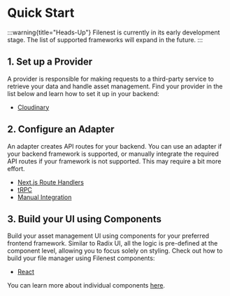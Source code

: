 # Quick Start

:::warning{title="Heads-Up"}
Filenest is currently in its early development stage. The list of supported frameworks will expand in the future.
:::

## 1. Set up a Provider
A provider is responsible for making requests to a third-party service to retrieve your data and handle asset management.
Find your provider in the list below and learn how to set it up in your backend:

- [Cloudinary](/docs/backend/providers/cloudinary)

## 2. Configure an Adapter
An adapter creates API routes for your backend. You can use an adapter if your backend framework is supported, or manually integrate the required API routes if your framework is not supported. This may require a bit more effort.

- [Next.js Route Handlers](/docs/backend/adapters/nextjs-route-handlers)
- [tRPC](/docs/backend/adapters/trpc)
- [Manual Integration](/docs/backend/adapters/custom-integration)

## 3. Build your UI using Components
Build your asset management UI using components for your preferred frontend framework.
Similar to Radix UI, all the logic is pre-defined at the component level, allowing you to focus solely on styling.
Check out how to build your file manager using Filenest components:

- [React](/docs/frontend/usage/react)

You can learn more about individual components [here](/docs/frontend/components).